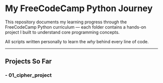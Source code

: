 # My FreeCodeCamp Python Journey

This repository documents my learning progress through the FreeCodeCamp Python curriculum — each folder contains a hands-on project I built to understand core programming concepts.  

All scripts written personally to learn the *why* behind every line of code.  

---

## Projects So Far
### - 01_cipher_project  
